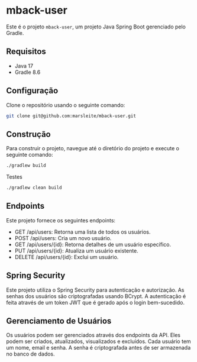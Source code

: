 # mback-user

Este é o projeto `mback-user`, um projeto Java Spring Boot gerenciado pelo Gradle.

## Requisitos

- Java 17
- Gradle 8.6

## Configuração

Clone o repositório usando o seguinte comando:

```bash
git clone git@github.com:marsleite/mback-user.git
```

## Construção

Para construir o projeto, navegue até o diretório do projeto e execute o seguinte comando:

```bash
./gradlew build
```

Testes

```bash
./gradlew clean build
```
## Endpoints
Este projeto fornece os seguintes endpoints:  
- GET /api/users: Retorna uma lista de todos os usuários.
- POST /api/users: Cria um novo usuário.
- GET /api/users/{id}: Retorna detalhes de um usuário específico.
- PUT /api/users/{id}: Atualiza um usuário existente.
- DELETE /api/users/{id}: Exclui um usuário.

## Spring Security
Este projeto utiliza o Spring Security para autenticação e autorização. As senhas dos usuários são criptografadas usando BCrypt. A autenticação é feita através de um token JWT que é gerado após o login bem-sucedido.

## Gerenciamento de Usuários
Os usuários podem ser gerenciados através dos endpoints da API. Eles podem ser criados, atualizados, visualizados e excluídos. Cada usuário tem um nome, email e senha. A senha é criptografada antes de ser armazenada no banco de dados.